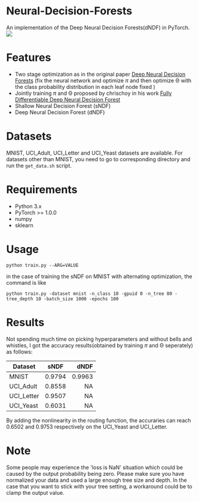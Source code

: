 # Neural-Decision-Forests
An implementation of the Deep Neural Decision Forests(dNDF) in PyTorch.
![](http://cnyah.com/2018/01/29/dNDF/arch.png)

# Features
- Two stage optimization as in the original paper [Deep Neural Decision Forests](https://www.cv-foundation.org/openaccess/content_iccv_2015/papers/Kontschieder_Deep_Neural_Decision_ICCV_2015_paper.pdf) (fix the neural network and optimize $\pi$ and then optimize Θ with the class probability distribution in each leaf node fixed )
- Jointly training $\pi$ and Θ proposed by chrischoy in his work [Fully Differentiable Deep Neural Decision Forest](https://github.com/chrischoy/fully-differentiable-deep-ndf-tf)
- Shallow Neural Decision Forest (sNDF)
- Deep Neural Decision Forest (dNDF)



# Datasets
MNIST, UCI_Adult, UCI_Letter and UCI_Yeast datasets are available. For datasets other than MNIST, you need to go to corresponding directory and run the `get_data.sh` script.

# Requirements
- Python 3.x
- PyTorch >= 1.0.0
- numpy
- sklearn



# Usage
 ```
 python train.py --ARG=VALUE
 ```

 in the case of training the sNDF on MNIST with alternating optimization, the command is like
 
 ```
 python train.py -dataset mnist -n_class 10 -gpuid 0 -n_tree 80 -tree_depth 10 -batch_size 1000 -epochs 100
 ```

# Results

Not spending much time on picking hyperparameters and without bells and whistles, I got the accuracy results(obtained by training $\pi$ and Θ seperately) as follows:

| Dataset | sNDF | dNDF | 
| - | :-: | -: | 
| MNIST | 0.9794| 0.9963 | 
| UCI_Adult | 0.8558 | NA | 
| UCI_Letter | 0.9507 | NA |
| UCI_Yeast | 0.6031 | NA |

By adding the nonlinearity in the routing function, the accuraries can reach 0.6502 and 0.9753 respectively on the UCI_Yeast and UCI_Letter.



# Note
Some people may experience the 'loss is NaN' situation which could be caused by the output probability being zero. Please make sure you have normalized your data and used a large enough tree size and depth. In the case that you want to stick with your tree setting, a workaround could be to clamp the output value. 

